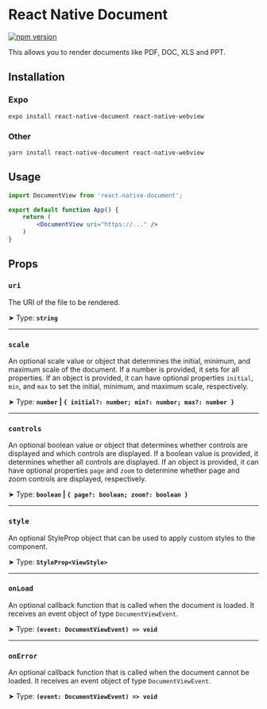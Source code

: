 # React Native Document

[![npm version](https://badge.fury.io/js/react-native-document.svg)](https://badge.fury.io/js/react-native-document)

This allows you to render documents like PDF, DOC, XLS and PPT.

## Installation

### Expo

```shell
expo install react-native-document react-native-webview
```

### Other

```shell
yarn install react-native-document react-native-webview
```

## Usage

```jsx
import DocumentView from 'react-native-document';

export default function App() {
    return (
        <DocumentView uri="https://..." />
    )
}
```

## Props

### `uri`

The URI of the file to be rendered.

➤ Type: **`string`** <br/>

---

### `scale`

An optional scale value or object that determines the initial, minimum, and maximum scale of the document. If a number is provided, it sets for all properties. If an object is provided, it can have optional properties `initial`, `min`, and `max` to set the initial, minimum, and maximum scale, respectively.

➤ Type: **`number` | `{ initial?: number; min?: number; max?: number }`** <br/>

---

### `controls`

An optional boolean value or object that determines whether controls are displayed and which controls are displayed. If a boolean value is provided, it determines whether all controls are displayed. If an object is provided, it can have optional properties `page` and `zoom` to determine whether page and zoom controls are displayed, respectively.

➤ Type: **`boolean` | `{ page?: boolean; zoom?: boolean }`** <br/>

---

### `style`

An optional StyleProp object that can be used to apply custom styles to the component.

➤ Type: **`StyleProp<ViewStyle>`** <br/>

---

### `onLoad`

An optional callback function that is called when the document is loaded. It receives an event object of type `DocumentViewEvent`.

➤ Type: **`(event: DocumentViewEvent) => void`** <br/>

---

### `onError`

An optional callback function that is called when the document cannot be loaded. It receives an event object of type `DocumentViewEvent`.

➤ Type: **`(event: DocumentViewEvent) => void`** <br/>
